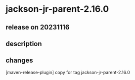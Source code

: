 # jackson-jr-parent-2.16.0

## release on 20231116

## description

## changes

[maven-release-plugin] copy for tag jackson-jr-parent-2.16.0

